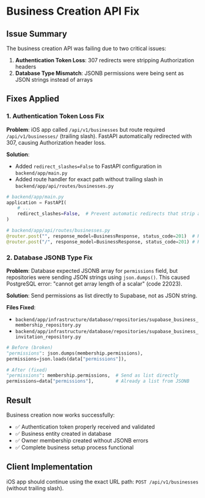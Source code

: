 # Business Creation API Fix

## Issue Summary
The business creation API was failing due to two critical issues:
1. **Authentication Token Loss**: 307 redirects were stripping Authorization headers
2. **Database Type Mismatch**: JSONB permissions were being sent as JSON strings instead of arrays

## Fixes Applied

### 1. Authentication Token Loss Fix

**Problem**: iOS app called `/api/v1/businesses` but route required `/api/v1/businesses/` (trailing slash). FastAPI automatically redirected with 307, causing Authorization header loss.

**Solution**: 
- Added `redirect_slashes=False` to FastAPI configuration in `backend/app/main.py`
- Added route handler for exact path without trailing slash in `backend/app/api/routes/businesses.py`

```python
# backend/app/main.py
application = FastAPI(
    # ...
    redirect_slashes=False,  # Prevent automatic redirects that strip auth headers
)

# backend/app/api/routes/businesses.py  
@router.post("", response_model=BusinessResponse, status_code=201)  # Handles /businesses
@router.post("/", response_model=BusinessResponse, status_code=201) # Handles /businesses/
```

### 2. Database JSONB Type Fix

**Problem**: Database expected JSONB array for `permissions` field, but repositories were sending JSON strings using `json.dumps()`. This caused PostgreSQL error: "cannot get array length of a scalar" (code 22023).

**Solution**: Send permissions as list directly to Supabase, not as JSON string.

**Files Fixed**:
- `backend/app/infrastructure/database/repositories/supabase_business_membership_repository.py`
- `backend/app/infrastructure/database/repositories/supabase_business_invitation_repository.py`

```python
# Before (broken)
"permissions": json.dumps(membership.permissions),
permissions=json.loads(data["permissions"]),

# After (fixed)  
"permissions": membership.permissions,  # Send as list directly
permissions=data["permissions"],        # Already a list from JSONB
```

## Result
Business creation now works successfully:
- ✅ Authentication token properly received and validated
- ✅ Business entity created in database
- ✅ Owner membership created without JSONB errors
- ✅ Complete business setup process functional

## Client Implementation
iOS app should continue using the exact URL path: `POST /api/v1/businesses` (without trailing slash). 